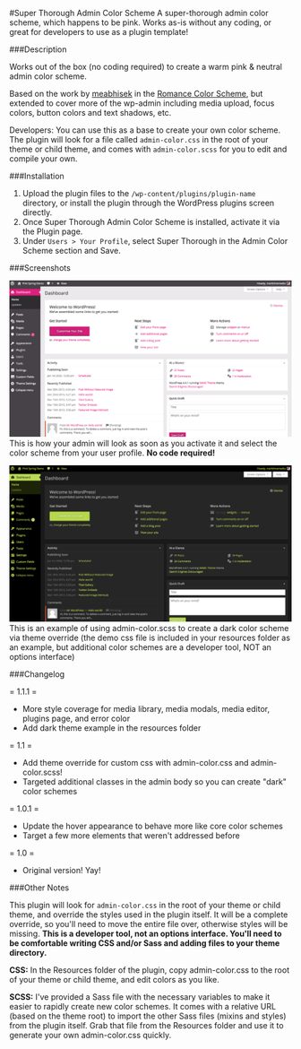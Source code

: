 #Super Thorough Admin Color Scheme 
A super-thorough admin color scheme, which happens to be pink. Works as-is without any coding, or great for developers to use as a plugin template!

###Description

Works out of the box (no coding required) to create a warm pink & neutral admin color scheme.

Based on the work by [meabhisek](http://increasy.com/) in the [Romance Color Scheme](https://wordpress.org/plugins/romance-admin-color-scheme/), but extended to cover more of the wp-admin including media upload, focus colors, button colors and text shadows, etc.

Developers: You can use this as a base to create your own color scheme. The plugin will look for a file called `admin-color.css` in the root of your theme or child theme, and comes with `admin-color.scss` for you to edit and compile your own.

###Installation

1. Upload the plugin files to the `/wp-content/plugins/plugin-name` directory, or install the plugin through the WordPress plugins screen directly.
1. Once Super Thorough Admin Color Scheme is installed, activate it via the Plugin page.                 
3. Under `Users > Your Profile`, select Super Thorough in the Admin Color Scheme section and Save.

###Screenshots

![Screenshot 1](assets/screenshot-1.png)
This is how your admin will look as soon as you activate it and select the color scheme from your user profile. **No code required!**

![Screenshot 2](assets/screenshot-2.png)
This is an example of using admin-color.scss to create a dark color scheme via theme override (the demo css file is included in your resources folder as an example, but additional color schemes are a developer tool, NOT an options interface)

###Changelog

= 1.1.1 =
* More style coverage for media library, media modals, media editor, plugins page, and error color
* Add dark theme example in the resources folder

= 1.1 =
* Add theme override for custom css with admin-color.css and admin-color.scss!
* Targeted additional classes in the admin body so you can create "dark" color schemes

= 1.0.1 =
* Update the hover appearance to behave more like core color schemes
* Target a few more elements that weren't addressed before

= 1.0 =
* Original version! Yay!

###Other Notes

This plugin will look for `admin-color.css` in the root of your theme or child theme, and override the styles used in the plugin itself. It will be a complete override, so you'll need to move the entire file over, otherwise styles will be missing. **This is a developer tool, not an options interface. You'll need to be comfortable writing CSS and/or Sass and adding files to your theme directory.**

**CSS:**
In the Resources folder of the plugin, copy admin-color.css to the root of your theme or child theme, and edit colors as you like.

**SCSS:**
I've provided a Sass file with the necessary variables to make it easier to rapidly create new color schemes. It comes with a relative URL (based on the theme root) to import the other Sass files (mixins and styles) from the plugin itself. Grab that file from the Resources folder and use it to generate your own admin-color.css quickly.